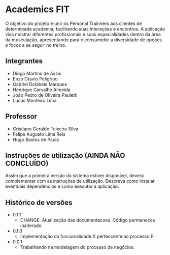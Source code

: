 # Academics FIT

O objetivo do projeto é unir os Personal Trainners aos clientes de determinada academia, facilitando suas interações e encontros. A aplicação visa mostrar diferentes profissionais e suas especialidades dentro da área da musculação, apresentando para o consumidor a diversidade de opções e focos a se seguir no treino.

## Integrantes

* Diogo Martins de Assis
* Enzo Otavio Peligrino
* Gabriel Dolabela Marques
* Henrique Carvalho Almeida
* João Pedro de Oliveira Pauletti
* Lucas Monteiro Lima

## Professor

* Cristiano Geraldo Teixeira Silva
* Felipe Augusto Lima Reis
* Hugo Bastos de Paula

## Instruções de utilização (AINDA NÃO CONCLUÍDO)

Assim que a primeira versão do sistema estiver disponível, deverá complementar com as instruções de utilização. Descreva como instalar eventuais dependências e como executar a aplicação.

## Histórico de versões

* 0.1.1
    * CHANGE: Atualização das documentacoes. Código permaneceu inalterado.
* 0.1.0
    * Implementação da funcionalidade X pertencente ao processo P.
* 0.0.1
    * Trabalhando na modelagem do processo de negócios.


